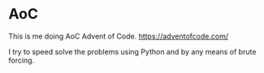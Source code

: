 # AoC

This is me doing AoC Advent of Code.
https://adventofcode.com/

I try to speed solve the problems using Python and by any means of brute forcing.